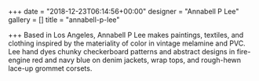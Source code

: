 +++
date = "2018-12-23T06:14:56+00:00"
designer = "Annabell P Lee"
gallery = []
title = "annabell-p-lee"

+++
Based in Los Angeles, Annabell P Lee makes paintings, textiles, and clothing inspired by the materiality of color in vintage melamine and PVC. Lee hand dyes chunky checkerboard patterns and abstract designs in fire-engine red and navy blue on denim jackets, wrap tops, and rough-hewn lace-up grommet corsets. 